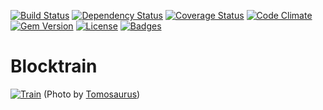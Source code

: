 [![Build Status](http://img.shields.io/travis/theodi/blocktrain.svg?style=flat-square)](https://travis-ci.org/theodi/blocktrain)
[![Dependency Status](http://img.shields.io/gemnasium/theodi/blocktrain.svg?style=flat-square)](https://gemnasium.com/theodi/blocktrain)
[![Coverage Status](http://img.shields.io/coveralls/theodi/blocktrain.svg?style=flat-square)](https://coveralls.io/r/theodi/blocktrain)
[![Code Climate](http://img.shields.io/codeclimate/github/theodi/blocktrain.svg?style=flat-square)](https://codeclimate.com/github/theodi/blocktrain)
[![Gem Version](http://img.shields.io/gem/v/blocktrain.svg?style=flat-square)](https://rubygems.org/gems/blocktrain)
[![License](http://img.shields.io/:license-mit-blue.svg?style=flat-square)](http://theodi.mit-license.org)
[![Badges](http://img.shields.io/:badges-7/7-ff6799.svg?style=flat-square)](https://github.com/badges/badgerbadgerbadger)

# Blocktrain

[![Train](https://farm1.staticflickr.com/41/76607175_d76b553995_z.jpg)](https://www.flickr.com/photos/tomloudon/76607175/) (Photo by [Tomosaurus](https://www.flickr.com/photos/tomloudon/))
